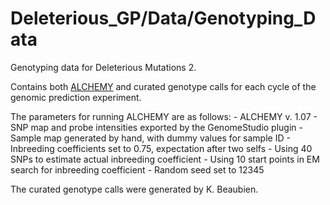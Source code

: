 # Deleterious_GP/Data/Genotyping_Data
Genotyping data for Deleterious Mutations 2. 

Contains both [ALCHEMY](http://alchemy.sourceforge.net/) and curated genotype
calls for each cycle of the genomic prediction experiment. 

The parameters for running ALCHEMY are as follows:
    - ALCHEMY v. 1.07
    - SNP map and probe intensities exported by the GenomeStudio plugin
    - Sample map generated by hand, with dummy values for sample ID
    - Inbreeding coefficients set to 0.75, expectation after two selfs
    - Using 40 SNPs to estimate actual inbreeding coefficient
    - Using 10 start points in EM search for inbreeding coefficient
    - Random seed set to 12345

The curated genotype calls were generated by K. Beaubien.
